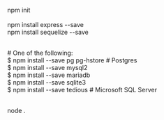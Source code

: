 npm init                                    
<br />npm install express --save
<br />npm install sequelize --save 

<br /># One of the following:
<br />$ npm install --save pg pg-hstore # Postgres
<br />$ npm install --save mysql2
<br />$ npm install --save mariadb
<br />$ npm install --save sqlite3
<br />$ npm install --save tedious # Microsoft SQL Server

<br />node .